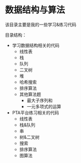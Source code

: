 # 数据结构与算法

该目录主要是我的一些学习&练习代码

目录结构：

- 学习数据结构相关的代码
  - 线性表
  - 栈
  - 队列
  - 二叉树
  - 堆
  - 哈希搜索
  - 排序算法
  - 其他算法题
    - 最大子序列和
    - 一元多项式的运算
- PTA平台练习相关的代码
  - 线性表
  - 栈&队列
  - 串
  - 树&二叉树
  - 搜索
  - 排序算法
  - 图算法